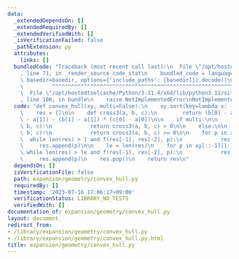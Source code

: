 ```yaml
---
data:
  _extendedDependsOn: []
  _extendedRequiredBy: []
  _extendedVerifiedWith: []
  _isVerificationFailed: false
  _pathExtension: py
  attributes:
    links: []
  bundledCode: "Traceback (most recent call last):\n  File \"/opt/hostedtoolcache/Python/3.11.4/x64/lib/python3.11/site-packages/onlinejudge_verify/documentation/build.py\"\
    , line 71, in _render_source_code_stat\n    bundled_code = language.bundle(stat.path,\
    \ basedir=basedir, options={'include_paths': [basedir]}).decode()\n          \
    \         ^^^^^^^^^^^^^^^^^^^^^^^^^^^^^^^^^^^^^^^^^^^^^^^^^^^^^^^^^^^^^^^^^^^^^^^^^^^^^^^^^\n\
    \  File \"/opt/hostedtoolcache/Python/3.11.4/x64/lib/python3.11/site-packages/onlinejudge_verify/languages/python.py\"\
    , line 108, in bundle\n    raise NotImplementedError\nNotImplementedError\n"
  code: "def convex_hull(xy, multi=False):\n    xy.sort(key=lambda x: (x[1], x[0]))\n\
    \    res = []\n\n    def cross3(a, b, c):\n        return (b[0] - a[0]) * (c[1]\
    \ - a[1]) - (b[1] - a[1]) * (c[0] - a[0])\n\n    if multi:\n\n        def f(a,\
    \ b, c):\n            return cross3(a, b, c) > 0\n\n    else:\n\n        def f(a,\
    \ b, c):\n            return cross3(a, b, c) >= 0\n\n    for p in xy:\n      \
    \  while len(res) > 1 and f(res[-1], res[-2], p):\n            res.pop()\n   \
    \     res.append(p)\n\n    le = len(res)\n    for p in xy[::-1][1:]:\n       \
    \ while len(res) > le and f(res[-1], res[-2], p):\n            res.pop()\n   \
    \     res.append(p)\n    res.pop()\n    return res\n"
  dependsOn: []
  isVerificationFile: false
  path: expansion/geometry/convex_hull.py
  requiredBy: []
  timestamp: '2023-07-16 17:06:17+09:00'
  verificationStatus: LIBRARY_NO_TESTS
  verifiedWith: []
documentation_of: expansion/geometry/convex_hull.py
layout: document
redirect_from:
- /library/expansion/geometry/convex_hull.py
- /library/expansion/geometry/convex_hull.py.html
title: expansion/geometry/convex_hull.py
---
```

